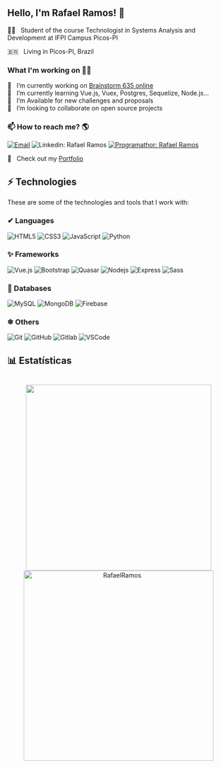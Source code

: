 ## Hello, I'm Rafael Ramos! 👋

🧑‍🏫  &nbsp; Student of the course Technologist in Systems Analysis and Development at IFPI Campus Picos-PI<br>

🇧🇷  &nbsp; Living in Picos-PI, Brazil

### What I'm working on 👨‍💻
🔭  &nbsp; I’m currently working on [Brainstorm 635 online](https://app-brainstorming.web.app/) <br>
💬  &nbsp; I’m currently learning Vue.js, Vuex, Postgres, Sequelize, Node.js... <br>
🌱  &nbsp; I’m Available for new challenges and proposals <br>
👯  &nbsp;  I’m looking to collaborate on open source projects <br>

### 📫 How to reach me? 🌎
[![Email](https://img.shields.io/badge/-Email-black?style=flat-square&logo=gmail)](rafaelmaggot64@gmail.com)
![Linkedin: Rafael Ramos](https://img.shields.io/badge/-Linkedin-blue?style=flat-square&logo=Linkedin&logoColor=white&link=https://www.linkedin.com/in/rafael-ramos64/)
[![Programathor: Rafael Ramos](https://img.shields.io/badge/-Programathor-black?style=flat-square&logo=programathor)](https://programathor.com.br/users/89654)

🚀 &nbsp; Check out my [Portfolio](https://rafaelramos64.github.io/) <br>


## ⚡ Technologies

These are some of the technologies and tools that I work with:

### ✔ Languages
![HTML5](https://img.shields.io/badge/-HTML5-E34F26?style=flat-square&logo=html5&logoColor=white)
![CSS3](https://img.shields.io/badge/-CSS3-1572B6?style=flat-square&logo=css3)
![JavaScript](https://img.shields.io/badge/-JavaScript-black?style=flat-square&logo=javascript)
![Python](https://img.shields.io/badge/-Python3-black?style=flat-square&logo=python)

### ✨ Frameworks
![Vue.js](https://img.shields.io/badge/-Vue.js-black?style=flat-square&logo=vue.js)
![Bootstrap](https://img.shields.io/badge/-Bootstrap-563D7C?style=flat-square&logo=bootstrap)
![Quasar](https://img.shields.io/badge/-Quasar-black?style=flat-square&logo=quasar)
![Nodejs](https://img.shields.io/badge/-Node.js-339933?style=flat-square&logo=Node.js&logoColor=white)
![Express](https://img.shields.io/badge/-Express-black?style=flat-square&logo=express)
![Sass](https://img.shields.io/badge/-Sass-black?style=flat-square&logo=sass)

### 🎲 Databases
![MySQL](https://img.shields.io/badge/-MySQL-4479A1?style=flat-square&logo=mysql&logoColor=white)
![MongoDB](https://img.shields.io/badge/-MongoDB-black?style=flat-square&logo=mongodb)
![Firebase](https://img.shields.io/badge/Firebase-FFCA28?style=flat-square&logo=firebase&logoColor=white)

### ❄ Others
![Git](https://img.shields.io/badge/-Git-black?style=flat-square&logo=git)
![GitHub](https://img.shields.io/badge/-GitHub-181717?style=flat-square&logo=github)
![Gitlab](https://img.shields.io/badge/-Gitlab-orange?style=flat-square&logo=gitlab)
![VSCode](https://img.shields.io/badge/-VSCode-007ACC?style=flat-square&logo=visual-studio-code&logoColor=white)


<h2 align="left">📊 Estatísticas</h2><br/>
<div align="center">
  <img width="420" align="center" src="https://github-readme-stats.vercel.app/api/top-langs/?username=rafaelramos64&&langs_count=8&layout=compact&text_color=4654A3&title_color=F95B3D&bg_color=181925&icon_color=F95B3D" />
  <!-- <img width="495px" align="left" src="https://github-readme-stats.vercel.app/api?username=jesielviana&theme=default" /> -->

  <img width="430px" src="https://github-readme-stats.vercel.app/api?username=rafaelramos64&count_private=true&show_icons=true&text_color=4654A3&title_color=F95B3D&bg_color=181925&icon_color=F95B3D" alt="RafaelRamos" align="center"/> 
</div>
